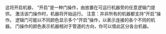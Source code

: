<lore>
这将开启机器，
</lore>
<no_lore>
“开启”是一种门操作，由放置在可运行机器旁的任意逻辑门提供。
</no_lore>

<chapter name="行为"/>
激活该门操作时，机器将开始运行。
注意：并非所有的机器都支持“开启”操作。

<chapter name="门操作方向"/>
逻辑门可能以不同颜色显示多个“开启”操作，以表示连接的各个不同的机器。
门操作的颜色表示机器相对于管道的方向，你可以借此区分各台机器。

